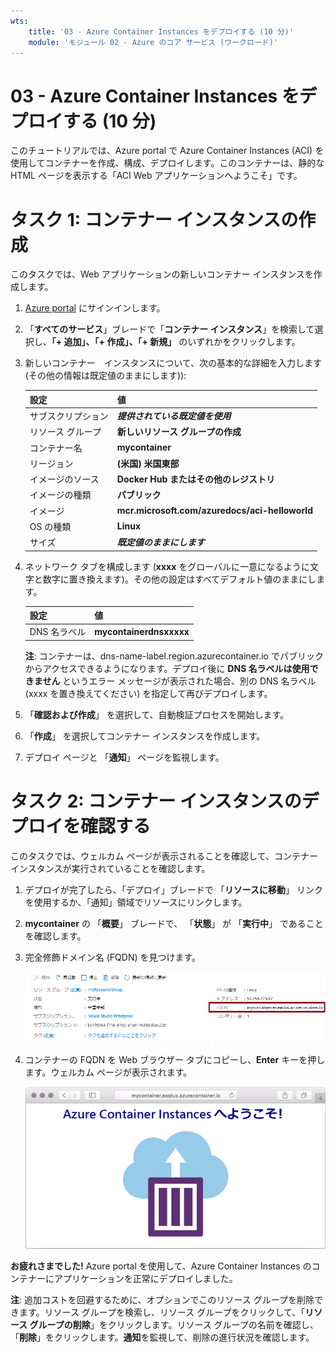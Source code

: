```yaml
---
wts:
    title: '03 - Azure Container Instances をデプロイする (10 分)'
    module: 'モジュール 02 - Azure のコア サービス (ワークロード)'
---
```


# 03 - Azure Container Instances をデプロイする (10 分)

このチュートリアルでは、Azure portal で Azure Container Instances (ACI) を使用してコンテナーを作成、構成、デプロイします。このコンテナーは、静的な HTML ページを表示する「ACI Web アプリケーションへようこそ」です。 

# タスク 1: コンテナー インスタンスの作成 

このタスクでは、Web アプリケーションの新しいコンテナー インスタンスを作成します。 

1. [Azure portal](https://portal.azure.com) にサインインします。

2. 「**すべてのサービス**」ブレードで「**コンテナー インスタンス**」を検索して選択し、**「+ 追加」、「+ 作成」、「+ 新規」** のいずれかをクリックします。 

3. 新しいコンテナー　インスタンスについて、次の基本的な詳細を入力します (その他の情報は既定値のままにします)): 

	| 設定| 値|
	|----|----|
	| サブスクリプション | ***提供されている既定値を使用*** |
	| リソース グループ | **新しいリソース グループの作成** |
	| コンテナー名| **mycontainer**|
	| リージョン | **(米国) 米国東部** |
	| イメージのソース| **Docker Hub またはその他のレジストリ**|
	| イメージの種類| **パブリック**|
	| イメージ| **mcr.microsoft.com/azuredocs/aci-helloworld**|
	| OS の種類| **Linux** |
	| サイズ| ***既定値のままにします***|


4. ネットワーク タブを構成します (**xxxx** をグローバルに一意になるように文字と数字に置き換えます)。その他の設定はすべてデフォルト値のままにします。

	| 設定| 値|
	|--|--|
	| DNS 名ラベル| **mycontainerdnsxxxxx** |

	
	**注**: コンテナーは、dns-name-label.region.azurecontainer.io でパブリックからアクセスできるようになります。デプロイ後に **DNS 名ラベルは使用できません** というエラー メッセージが表示された場合、別の DNS 名ラベル (xxxx を置き換えてください) を指定して再びデプロイします。 

5. 「**確認および作成**」 を選択して、自動検証プロセスを開始します。

6. 「**作成**」 を選択してコンテナー インスタンスを作成します。 

7. デプロイ ページと 「**通知**」 ページを監視します。 


# タスク 2: コンテナー インスタンスのデプロイを確認する

このタスクでは、ウェルカム ページが表示されることを確認して、コンテナー インスタンスが実行されていることを確認します。

1. デプロイが完了したら、「デプロイ」ブレードで 「**リソースに移動**」 リンクを使用するか、「通知」領域でリソースにリンクします。

2. **mycontainer** の 「**概要**」 ブレードで、 「**状態**」 が 「**実行中**」 であることを確認します。 

3. 完全修飾ドメイン名 (FQDN) を見つけます。

	![FQDN が強調表示された、Azure Portal で新しく作成されたコンテナーの概要ペインのスクリーンショット。 ](./images/0202.png)

2. コンテナーの FQDN を Web ブラウザー タブにコピーし、**Enter** キーを押します。ウェルカム ページが表示されます。 

	![Web ブラウザーに表示される ACI ウェルカム メッセージのスクリーンショット。](./images/0203.png)


**お疲れさまでした!** Azure portal を使用して、Azure Container Instances のコンテナーにアプリケーションを正常にデプロイしました。

**注**: 追加コストを回避するために、オプションでこのリソース グループを削除できます。リソース グループを検索し、リソース グループをクリックして、「**リソース グループの削除**」をクリックします。リソース グループの名前を確認し、「**削除**」をクリックします。**通知**を監視して、削除の進行状況を確認します。
